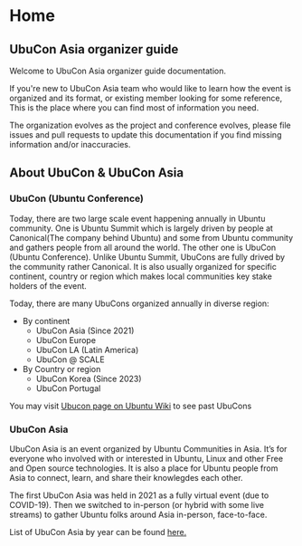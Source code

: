 # Home
## UbuCon Asia organizer guide
Welcome to UbuCon Asia organizer guide documentation.

If you're new to UbuCon Asia team who would like to learn how the event is organized and its format, or existing member looking for some reference, This is the place where you can find most of information you need.

The organization evolves as the project and conference evolves, please file issues and pull requests to update this documentation if you find missing information and/or inaccuracies.

## About UbuCon & UbuCon Asia

### UbuCon (Ubuntu Conference)

Today, there are two large scale event happening annually in Ubuntu community. One is Ubuntu Summit which is largely driven by people at Canonical(The company behind Ubuntu) and some from Ubuntu community and gathers people from all around the world. The other one is UbuCon (Ubuntu Conference). Unlike Ubuntu Summit, UbuCons are fully drived by the community rather Canonical. It is also usually organized for specific continent, country or region which makes local communities key stake holders of the event.

Today, there are many UbuCons organized annually in diverse region:

- By continent
    - UbuCon Asia (Since 2021)
    - UbuCon Europe 
    - UbuCon LA (Latin America)
    - UbuCon @ SCALE 
- By Country or region
    - UbuCon Korea (Since 2023)
    - UbuCon Portugal

You may visit [Ubucon page on Ubuntu Wiki](https://wiki.ubuntu.com/Ubucon) to see past UbuCons

### UbuCon Asia

UbuCon Asia is an event organized by Ubuntu Communities in Asia. It’s for everyone who involved with or interested in Ubuntu, Linux and other Free and Open source technologies. It is also a place for Ubuntu people from Asia to connect, learn, and share their knowlegdes each other.

The first UbuCon Asia was held in 2021 as a fully virtual event (due to COVID-19). Then we switched to in-person (or hybrid with some live streams) to gather Ubuntu folks around Asia in-person, face-to-face.

List of UbuCon Asia by year can be found [here.](https://www.ubucon.asia/events/)